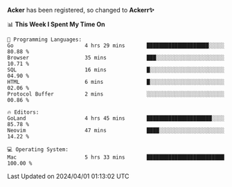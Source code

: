 **Acker** has been registered, so changed to **Ackerr✨**

<!--START_SECTION:waka-->
📊 **This Week I Spent My Time On** 

```text
💬 Programming Languages: 
Go                       4 hrs 29 mins       ████████████████████░░░░░   80.88 % 
Browser                  35 mins             ███░░░░░░░░░░░░░░░░░░░░░░   10.71 % 
SQL                      16 mins             █░░░░░░░░░░░░░░░░░░░░░░░░   04.90 % 
HTML                     6 mins              █░░░░░░░░░░░░░░░░░░░░░░░░   02.06 % 
Protocol Buffer          2 mins              ░░░░░░░░░░░░░░░░░░░░░░░░░   00.86 % 

🔥 Editors: 
GoLand                   4 hrs 45 mins       █████████████████████░░░░   85.78 % 
Neovim                   47 mins             ████░░░░░░░░░░░░░░░░░░░░░   14.22 % 

💻 Operating System: 
Mac                      5 hrs 33 mins       █████████████████████████   100.00 % 
```


 Last Updated on 2024/04/01 01:13:02 UTC
<!--END_SECTION:waka-->
